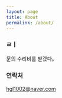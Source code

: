 ```yaml
---
layout: page
title: About
permalink: /about/
---
```


### ㄹㅣ

문의 수리비를 받겠다。

### 연락처

[hgl1002@naver.com](mailto:hgl1002@naver.com)
